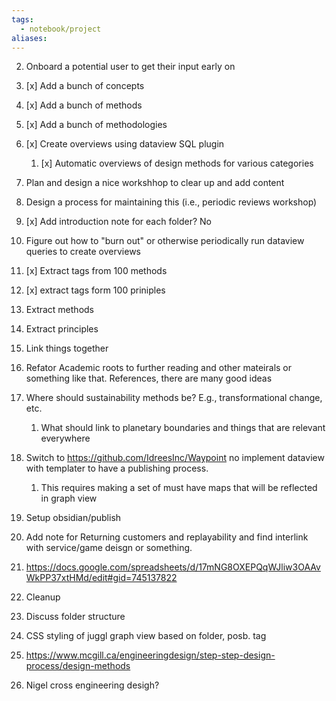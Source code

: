```yaml
---
tags:
  - notebook/project
aliases:
---
```




2. Onboard a potential user to get their input early on 
3. [x] Add a bunch of concepts 
4. [x] Add a bunch of methods 
5. [x] Add a bunch of methodologies 
7. [x] Create overviews using dataview SQL plugin

	1. [x] Automatic overviews of design methods for various categories
8. Plan and design a nice workshhop to clear up and add content 
9. Design a process for maintaining this (i.e., periodic reviews workshop)
10. [x] Add introduction note for each folder?  No
11. Figure out how to "burn out" or otherwise periodically run dataview queries to create overviews
12. [x] Extract tags from 100 methods 
13. [x] extract tags form 100 priniples 
14. Extract methods 
15. Extract principles 
16. Link things together 
17. Refator Academic roots to further reading and other mateirals or something like that. References, there are many good ideas 
18. Where should sustainability methods be? E.g., transformational change, etc.
	1. What should link to planetary boundaries and things that are relevant everywhere
19. Switch to https://github.com/IdreesInc/Waypoint no implement dataview with templater to have a publishing process.
	1. This requires making a set of must have maps that will be reflected in graph view
20. Setup obsidian/publish
21. Add note for Returning customers and replayability and find interlink with service/game deisgn or something.
22. https://docs.google.com/spreadsheets/d/17mNG8OXEPQqWJliw3OAAvWkPP37xtHMd/edit#gid=745137822
23. Cleanup
24. Discuss folder structure 
25. CSS styling of juggl graph view based on folder, posb. tag
26. https://www.mcgill.ca/engineeringdesign/step-step-design-process/design-methods
27. Nigel cross engineering desigh? 